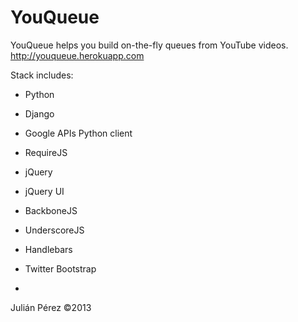 YouQueue
===========

YouQueue helps you build on-the-fly queues from YouTube videos.
http://youqueue.herokuapp.com

Stack includes:
- Python
- Django
- Google APIs Python client
- RequireJS
- jQuery
- jQuery UI
- BackboneJS
- UnderscoreJS
- Handlebars
- Twitter Bootstrap

-

Julián Pérez ©2013
